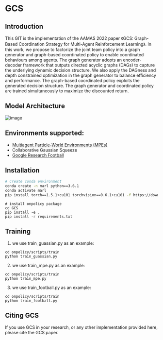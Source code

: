 # GCS

## Introduction 
This GIT is the implementation of the AAMAS 2022 paper 《GCS: Graph-Based Coordination Strategy for Multi-Agent Reinforcement Learning》.
In this work, we propose to factorize the joint team policy into a graph generator and graph-based coordinated policy to enable coordinated behaviours among agents.
The graph generator adopts an encoder-decoder framework that outputs directed acyclic graphs (DAGs) to capture the underlying dynamic decision structure.
We also apply the DAGness and depth constrained optimization in the graph generator to balance efficiency and performance.
The graph-based coordinated policy exploits the generated decision structure.
The graph generator and coordinated policy are trained simultaneously to maximize the discounted return. 

## Model Architecture
![image](https://user-images.githubusercontent.com/28642602/147803930-6fa3dc36-a1fd-42db-915f-ee2e04213d0a.png)


## Environments supported:

- [Multiagent Particle-World Environments (MPEs)](https://github.com/openai/multiagent-particle-envs)
- Collaborative Gaussian Squeeze
- [Google Research Football](https://github.com/google-research/football)



##  Installation

``` Bash
# create conda environment
conda create -n marl python==3.6.1
conda activate marl
pip install torch==1.5.1+cu101 torchvision==0.6.1+cu101 -f https://download.pytorch.org/whl/torch_stable.html
```

```
# install onpolicy package
cd GCS
pip install -e .
pip install -r requirements.txt
```

## Training
1. we use train_guassian.py as an example:

```
cd onpolicy/scripts/train
python train_guassian.py
```

2. we use train_mpe.py as an example:

```
cd onpolicy/scripts/train
python train_mpe.py
```

3. we use train_football.py as an example:

```
cd onpolicy/scripts/train
python train_football.py
```




## Citing GCS

If you use GCS in your research, or any other implementation provided here, please cite the GCS paper.



